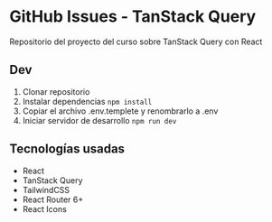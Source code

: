 # GitHub Issues - TanStack Query

Repositorio del proyecto del curso sobre TanStack Query con React

## Dev

1. Clonar repositorio
2. Instalar dependencias `npm install`
4. Copiar el archivo .env.templete y renombrarlo a .env
3. Iniciar servidor de desarrollo `npm run dev`

## Tecnologías usadas

- React
- TanStack Query
- TailwindCSS
- React Router 6+
- React Icons
